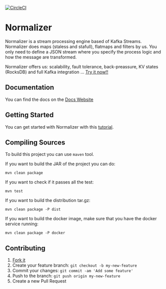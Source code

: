 [![CircleCI](https://circleci.com/gh/wizzie-io/normalizer/tree/master.svg?style=shield&circle-token=f543e7c1376dbb7783d7c08abc945acf28e22c46)](https://circleci.com/gh/wizzie-io/normalizer/tree/master)

# Normalizer

Normalizer is a stream processing engine based of Kafka Streams. Normalizer does maps (staless and stafull), flatmaps and filters by us. You only need to define a JSON stream where you specify the process logic and how the message are transformed.

Normalizer offers us: scalability, fault tolerance, back-preassure, KV states (RocksDB) and full Kafka integration ... [Try it now!!](https://wizzie-io.github.io/normalizer/getting/getting-started.html)

## Documentation

You can find the docs on the [Docs Website](https://wizzie-io.github.io/normalizer/)

## Getting Started

You can get started with Normalizer with this [tutorial](https://wizzie-io.github.io/normalizer/getting/getting-started.html).

## Compiling Sources

To build this project you can use `maven` tool. 

If you want to build the JAR of the project you can do:

```
mvn clean package
```

If you want to check if it passes all the test:

```
mvn test
```

If you want to build the distribution tar.gz:

```
mvn clean package -P dist
```

If you want to build the docker image, make sure that you have the docker service running:

```
mvn clean package -P docker
```

## Contributing

1. [Fork it](https://github.com/wizzie-io/normalizer/fork)
2. Create your feature branch: `git checkout -b my-new-feature`
3. Commit your changes: `git commit -am 'Add some feature'`
4. Push to the branch: `git push origin my-new-feature`
5. Create a new Pull Request
